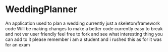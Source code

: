 # WeddingPlanner
An application used to plan a wedding
currently just a skeleton/framework code
Will be making changes to make a better code currently easy to break and not ver user friendly
feel free to fork and see what interesting thing you can add to it
please remember i am a student and i rushed this as for it was for an exam
